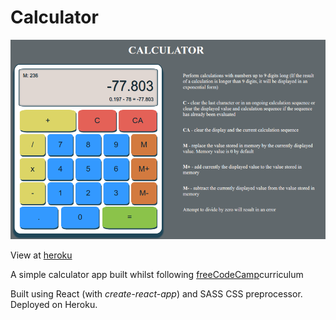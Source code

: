 <h1>Calculator</h1>
<img src="images/calculator.png"/>
<p>View at <a href="https://calculator-fcc.herokuapp.com/">heroku</a></p>
<p>A simple calculator app built whilst following <a href="https://www.freecodecamp.org/">freeCodeCamp</a>curriculum</p>
<p>Built using React (with <i>create-react-app</i>) and SASS CSS preprocessor. Deployed on Heroku.</p>
